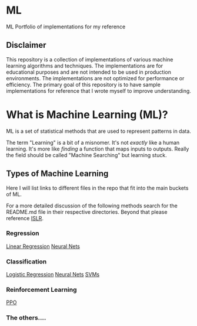# ML
ML Portfolio of implementations for my reference

## Disclaimer
This repository is a collection of implementations of various machine learning algorithms and techniques. 
The implementations are for educational purposes and are not intended to be used in production environments. 
The implementations are not optimized for performance or efficiency. 
The primary goal of this repository is to have sample implementations for reference that I wrote myself to improve understanding.

# What is Machine Learning (ML)?

ML is a set of statistical methods that are used to represent patterns in data.

The term "Learning" is a bit of a misnomer. 
It's not *exactly* like a human learning. 
It's more like *finding* a function that maps inputs to outputs.
Really the field should be called "Machine Searching" but learning stuck.

## Types of Machine Learning
Here I will list links to different files in the repo that fit into the main buckets of ML.

For a more detailed discussion of the following methods search for the README.md file in their 
respective directories. Beyond that please reference [ISLR](https://www.statlearning.com/).

### Regression

[Linear Regression](./lin-reg-torch)
[Neural Nets](./nn-torch)

### Classification
[Logistic Regression](./log-reg-torch)
[Neural Nets](./nn-torch)
[SVMs](./svm)

### Reinforcement Learning
[PPO](./RL/PPO/)

### The others....
